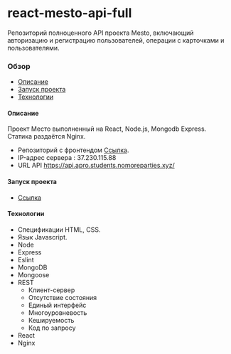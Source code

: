 # react-mesto-api-full
Репозиторий полноценного API проекта Mesto, включающий авторизацию и регистрацию пользователей, операции с карточками и пользователями.  

### Обзор
* [Описание](#desc)
* [Запуск проекта](#start)
* [Технологии](#tech)

#### <a name="desc">Описание</a>
Проект Место выполненный на React, Node.js, Mongodb Express.
Статика раздаётся Nginx.
* Репозиторий с фронтендом [Ссылка](https://github.com/alexandrprokhorov1988/react-mesto-auth).
* IP-адрес сервера : 37.230.115.88
* URL API https://api.apro.students.nomoreparties.xyz/

#### <a name="start">Запуск проекта</a>
* [Ссылка](https://apro.students.nomoreparties.xyz/)

#### <a name="tech">Технологии</a>
* Спецификации HTML, CSS.
* Язык Javascript.
* Node
* Express
* Eslint
* MongoDB
* Mongoose
* REST 
  * Клиент-сервер
  * Отсутствие состояния 
  * Единый интерфейс
  * Многоуровневость
  * Кешируемость
  * Код по запросу
* React
* Nginx
